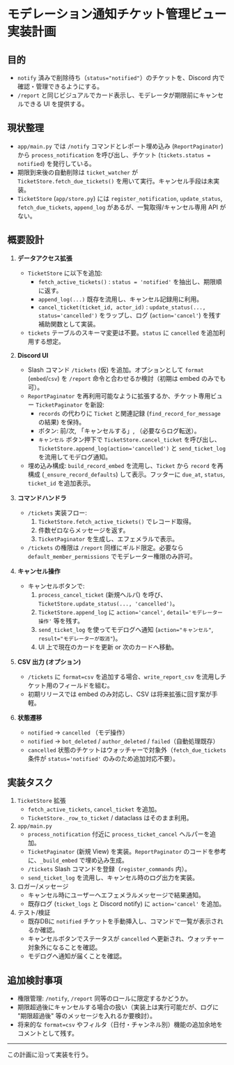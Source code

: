 # モデレーション通知チケット管理ビュー 実装計画

## 目的
- `notify` 済みで削除待ち（`status="notified"`）のチケットを、Discord 内で確認・管理できるようにする。
- `/report` と同じビジュアルでカード表示し、モデレータが期限前にキャンセルできる UI を提供する。

## 現状整理
- `app/main.py` では `/notify` コマンドとレポート埋め込み (`ReportPaginator`) から `process_notification` を呼び出し、チケット (`tickets.status = notified`) を発行している。
- 期限到来後の自動削除は `ticket_watcher` が `TicketStore.fetch_due_tickets()` を用いて実行。キャンセル手段は未実装。
- `TicketStore` (`app/store.py`) には `register_notification`, `update_status`, `fetch_due_tickets`, `append_log` があるが、一覧取得/キャンセル専用 API がない。

## 概要設計
1. **データアクセス拡張**
   - `TicketStore` に以下を追加:
     - `fetch_active_tickets()` : `status = 'notified'` を抽出し、期限順に返す。
     - `append_log(...)` 既存を流用し、キャンセル記録用に利用。
     - `cancel_ticket(ticket_id, actor_id)` : `update_status(..., status='cancelled')` をラップし、ログ (`action='cancel'`) を残す補助関数として実装。
   - `tickets` テーブルのスキーマ変更は不要。`status` に `cancelled` を追加利用する想定。

2. **Discord UI**
   - Slash コマンド `/tickets` (仮) を追加。オプションとして `format` (`embed`/`csv`) を `/report` 命令と合わせるか検討（初期は embed のみでも可）。
   - `ReportPaginator` を再利用可能なように拡張するか、チケット専用ビュー `TicketPaginator` を新設:
     - `records` の代わりに `Ticket` と関連記録 (`find_record_for_message` の結果) を保持。
     - ボタン: 前/次, 「キャンセルする」, （必要ならログ転送）。
     - `キャンセル` ボタン押下で `TicketStore.cancel_ticket` を呼び出し、`TicketStore.append_log(action='cancelled')` と `send_ticket_log` を流用してモデログ通知。
   - 埋め込み構成: `build_record_embed` を流用し、`Ticket` から `record` を再構成 (`_ensure_record_defaults`) して表示。フッターに `due_at`, `status`, `ticket_id` を追加表示。

3. **コマンドハンドラ**
   - `/tickets` 実装フロー:
     1. `TicketStore.fetch_active_tickets()` でレコード取得。
     2. 件数ゼロならメッセージを返す。
     3. `TicketPaginator` を生成し、エフェメラルで表示。
   - `/tickets` の権限は `/report` 同様にギルド限定。必要なら `default_member_permissions` でモデレーター権限のみ許可。

4. **キャンセル操作**
   - キャンセルボタンで:
     1. `process_cancel_ticket` (新規ヘルパ) を呼び、`TicketStore.update_status(..., 'cancelled')`。
     2. `TicketStore.append_log` に `action='cancel'`, `detail='モデレーター操作'` 等を残す。
     3. `send_ticket_log` を使ってモデログへ通知 (`action="キャンセル"`, `result="モデレーターが取消"`)。
     4. UI 上で現在のカードを更新 or 次のカードへ移動。

5. **CSV 出力 (オプション)**
   - `/tickets` に `format=csv` を追加する場合、`write_report_csv` を流用しチケット用のフィールドを組む。
   - 初期リリースでは embed のみ対応し、CSV は将来拡張に回す案が手軽。

6. **状態遷移**
   - `notified` → `cancelled` （モデ操作）
   - `notified` → `bot_deleted` / `author_deleted` / `failed`（自動処理既存）
   - `cancelled` 状態のチケットはウォッチャーで対象外（`fetch_due_tickets` 条件が `status='notified'` のみのため追加対応不要）。

## 実装タスク
1. `TicketStore` 拡張
   - `fetch_active_tickets`, `cancel_ticket` を追加。
   - `TicketStore._row_to_ticket` / dataclass はそのまま利用。
2. `app/main.py`
   - `process_notification` 付近に `process_ticket_cancel` ヘルパーを追加。
   - `TicketPaginator` (新規 View) を実装。`ReportPaginator` のコードを参考に、`_build_embed` で埋め込み生成。
   - `/tickets` Slash コマンドを登録（`register_commands` 内）。
   - `send_ticket_log` を流用し、キャンセル時のログ出力を実装。
3. ロガー/メッセージ
   - キャンセル時にユーザーへエフェメラルメッセージで結果通知。
   - 既存ログ (`ticket_logs` と Discord notify) に `action='cancel'` を追加。
4. テスト/検証
   - 既存DBに `notified` チケットを手動挿入し、コマンドで一覧が表示されるか確認。
   - キャンセルボタンでステータスが `cancelled` へ更新され、ウォッチャー対象外になることを確認。
   - モデログへ通知が届くことを確認。

## 追加検討事項
- 権限管理: `/notify`, `/report` 同等のロールに限定するかどうか。
- 期限超過後にキャンセルする場合の扱い（実装上は実行可能だが、ログに "期限超過後" 等のメッセージを入れるか要検討）。
- 将来的な `format=csv` やフィルタ（日付・チャンネル別）機能の追加余地をコメントとして残す。

---
この計画に沿って実装を行う。
